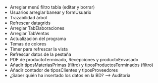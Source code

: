 ﻿* Arreglar menú filtro tabla (editar y borrar)
* Usuarios arreglar banear y formUsuario
* Trazabilidad árbol
* Refrescar datagrids
* Arreglar TabElaboraciones
* Arreglar TabVentas 
* Actualización del programa
* Temas de colores
* Timer para refrescar la vista
* Refrescar datos de la pestaña
* PDF de productoTerminado, Recepciones y productoEnvasado
* Añadir tiposMateriasPrimas (filtro) y tiposProductosTerminados (filtro)
* Añadir contador de tiposClientes y tiposProveedores
* ¿Saber quién ha insertado los datos en la BD? --> Auditoría